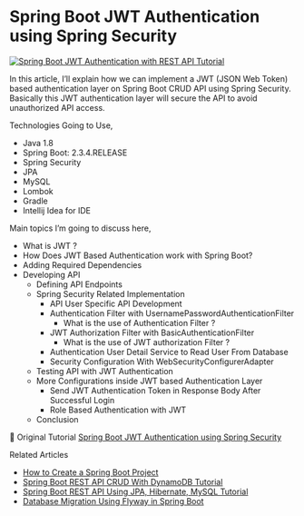 # Spring Boot JWT Authentication using Spring Security

<a href="https://javatodev.com/spring-boot-jwt-authentication/" target="blank">
    <img align="center" src="https://javatodev.com/wp-content/uploads/2020/11/Spring-Boot-JWT-Authentication-with-REST-API-Tutorial-800x450.png" alt="Spring Boot JWT Authentication with REST API Tutorial"/></a>

<p align="left">
In this article, I’ll explain how we can implement a JWT (JSON Web Token) based authentication layer on Spring Boot CRUD API using Spring Security. Basically this JWT authentication layer will secure the API to avoid unauthorized API access.

Technologies Going to Use,

- Java 1.8
- Spring Boot: 2.3.4.RELEASE
- Spring Security
- JPA
- MySQL
- Lombok
- Gradle
- Intellij Idea for IDE

Main topics I’m going to discuss here,

- What is JWT ?
- How Does JWT Based Authentication work with Spring Boot?
- Adding Required Dependencies
- Developing API
    - Defining API Endpoints
    - Spring Security Related Implementation
        - API User Specific API Development
        - Authentication Filter with UsernamePasswordAuthenticationFilter
            - What is the use of Authentication Filter ?
        - JWT Authorization Filter with BasicAuthenticationFilter
            - What is the use of JWT authorization Filter ?
        - Authentication User Detail Service to Read User From Database
        - Security Configuration With WebSecurityConfigurerAdapter
    - Testing API with JWT Authentication
    - More Configurations inside JWT based Authentication Layer
        - Send JWT Authentication Token in Response Body After Successful Login
        - Role Based Authentication with JWT
    - Conclusion

</p>

📄 Original Tutorial [Spring Boot JWT Authentication using Spring Security](https://javatodev.com/spring-boot-jwt-authentication/)

Related Articles 

 - [How to Create a Spring Boot Project](https://javatodev.com/how-to-create-a-spring-boot-project/)
 - [Spring Boot REST API CRUD With DynamoDB Tutorial](https://javatodev.com/spring-boot-dynamo-db-crud-tutorial/)
 - [Spring Boot REST API Using JPA, Hibernate, MySQL Tutorial](https://javatodev.com/spring-boot-mysql/)
 - [Database Migration Using Flyway in Spring Boot](https://javatodev.com/flyway-spring-boot/)
